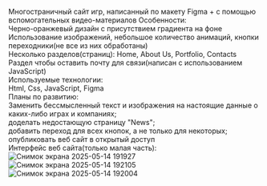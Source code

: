 Многостраничный сайт игр, написанный по макету Figma + с помощью вспомогательных видео-материалов
Особенности:  
  Черно-оранжевый дизайн с присутствием градиента на фоне  
  Использование изображений, небольшое количество анимаций, кнопки переходники(не все из них обработаны)  
  Несколько разделов(страниц): Home, About Us, Portfolio, Contacts  
  Раздел чтобы оставить почту для связи(написан с использованием JavaScript)  
Используемые технологии:  
  Html, Css, JavaScript, Figma  
Планы по развитию:  
  Заменить бессмысленный текст и изображения на настоящие данные о каких-либо играх и компаниях;  
  доделать недостающую страницу "News";  
  добавить переход для всех кнопок, а не только для некоторых;  
  опубликовать веб сайт в открытый доступ  
Интерфейс веб сайта(только малая часть):  
![Снимок экрана 2025-05-14 191927](https://github.com/user-attachments/assets/3408a04f-f603-4c6d-b146-c4fb56dd6811)  
![Снимок экрана 2025-05-14 192105](https://github.com/user-attachments/assets/b2209930-13b6-4f11-8897-a304e8387cd1)  
![Снимок экрана 2025-05-14 192004](https://github.com/user-attachments/assets/68e45abf-dcc1-40d0-95ce-75b8b142d0fe)  
